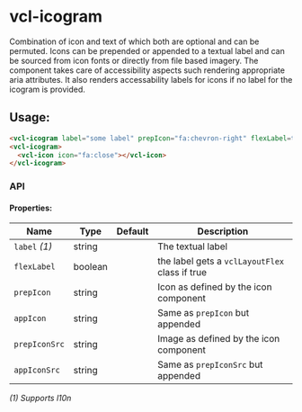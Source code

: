 # vcl-icogram

Combination of icon and text of which both are optional and can be permuted.
Icons can be prepended or appended to a textual label and can be sourced from icon
fonts or directly from file based imagery.
The component takes care of accessibility aspects such rendering appropriate aria
attributes.
It also renders accessability labels for icons if no label for the icogram is
provided.


## Usage:

```html
<vcl-icogram label="some label" prepIcon="fa:chevron-right" flexLabel=true></vcl-icogram>
<vcl-icogram>
  <vcl-icon icon="fa:close"></vcl-icon>
</vcl-icogram>
```

### API 

#### Properties:

| Name                         | Type        | Default  | Description
| ---------------------------- | ----------- | -------- |--------------
| `label` *(1)*                | string      |          | The textual label 
| `flexLabel`                  | boolean     |          | the label gets a `vclLayoutFlex` class if true
| `prepIcon`                   | string      |          | Icon as defined by the icon component
| `appIcon`                    | string      |          | Same as `prepIcon` but appended
| `prepIconSrc`                | string      |          | Image as defined by the icon component
| `appIconSrc`                 | string      |          | Same as `prepIconSrc` but appended

*(1) Supports l10n*
